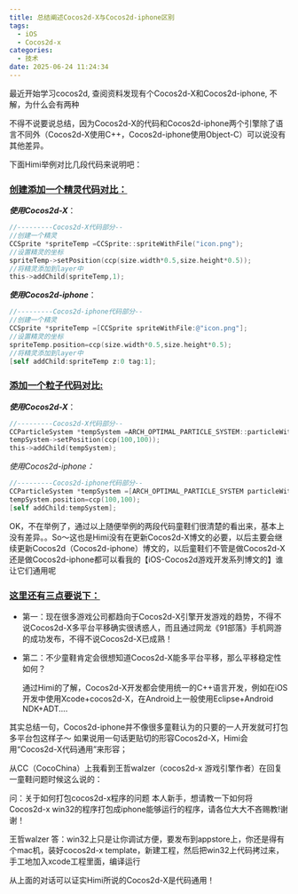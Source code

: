 ```yaml
---
title: 总结阐述Cocos2d-X与Cocos2d-iphone区别
tags:
  - iOS
  - Cocos2d-x
categories:
  - 技术
date: 2025-06-24 11:24:34
---
```


最近开始学习cocos2d, 查阅资料发现有个Cocos2d-X和Cocos2d-iphone, 不解，为什么会有两种

不得不说要说总结，因为Cocos2d-X的代码和Cocos2d-iphone两个引擎除了语言不同外（Cocos2d-X使用C++，Cocos2d-iphone使用Object-C）可以说没有其他差异。

下面Himi举例对比几段代码来说明吧：

### [创建添加一个精灵代码对比：](#1)

***使用Cocos2d-X***：

```objectivec
//---------Cocos2d-X代码部分--  
//创建一个精灵  
CCSprite *spriteTemp =CCSprite::spriteWithFile("icon.png");  
//设置精灵的坐标  
spriteTemp->setPosition(ccp(size.width*0.5,size.height*0.5));  
//将精灵添加到layer中  
this->addChild(spriteTemp,1);
```

***使用Cocos2d-iphone***：

```objectivec
//---------Cocos2d-iphone代码部分--  
//创建一个精灵  
CCSprite *spriteTemp =[CCSprite spriteWithFile:@"icon.png"];  
//设置精灵的坐标  
spriteTemp.position=ccp(size.width*0.5,size.height*0.5);  
//将精灵添加到layer中  
[self addChild:spriteTemp z:0 tag:1];
```

### [添加一个粒子代码对比:](#2)

***使用Cocos2d-X***：

```objectivec
//---------Cocos2d-X代码部分--   
CCParticleSystem *tempSystem =ARCH_OPTIMAL_PARTICLE_SYSTEM::particleWithFile("himi.plist");     
tempSystem->setPosition(ccp(100,100));      
this->addChild(tempSystem);
```

*使用Cocos2d-iphone：*

```objectivec
//---------Cocos2d-iphone代码部分--  
CCParticleSystem *tempSystem =[ARCH_OPTIMAL_PARTICLE_SYSTEM particleWithFile:@"himi.plist"];     
tempSystem.position=ccp(100,100);      
[self addChild:tempSystem];
```

OK，不在举例了，通过以上随便举例的两段代码童鞋们很清楚的看出来，基本上没有差异。。So～这也是Himi没有在更新Cocos2d-X博文的必要，以后主要会继续更新Cocos2d（Cocos2d-iphone）博文的，以后童鞋们不管是做Cocos2d-X还是做Cocos2d-iphone都可以看我的【iOS-Cocos2d游戏开发系列博文的】谁让它们通用呢

### [这里还有三点要说下：](#3)

* 第一：现在很多游戏公司都趋向于Cocos2d-X引擎开发游戏的趋势，不得不说Cocos2d-X多平台平移确实很诱惑人，而且通过网龙《91部落》手机网游的成功发布，不得不说Cocos2d-X已成熟！
* 第二：不少童鞋肯定会很想知道Cocos2d-X能多平台平移，那么平移稳定性如何？

  通过Himi的了解，Cocos2d-X开发都会使用统一的C++语言开发，例如在iOS开发中使用Xcode+cocos2d-X，在Android上一般使用Eclipse+Android NDK+ADT....

其实总结一句，Cocos2d-iphone并不像很多童鞋认为的只要的一人开发就可打包多平台包这样子～ 如果说用一句话更贴切的形容Cocos2d-X，Himi会用“Cocos2d-X代码通用”来形容；

从CC（CocoChina）上我看到王哲walzer（cocos2d-x 游戏引擎作者）在回复一童鞋问题时候这么说的：

问：关于如何打包cocos2d-x程序的问题   本人新手，想请教一下如何将Cocos2d-x win32的程序打包成iphone能够运行的程序，请各位大大不吝赐教!谢谢！

王哲walzer 答：win32上只是让你调试方便，要发布到appstore上，你还是得有个mac机，装好cocos2d-x template，新建工程，然后把win32上代码拷过来，手工地加入xcode工程里面，编译运行

从上面的对话可以证实Himi所说的Cocos2d-X是代码通用！

